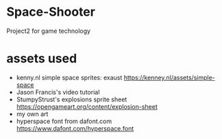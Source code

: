 # Space-Shooter
Project2 for game technology

# assets used
- kenny.nl simple space sprites: exaust https://kenney.nl/assets/simple-space
- Jason Francis's video tutorial
- StumpyStrust's explosions sprite sheet https://opengameart.org/content/explosion-sheet
- my own art
- hyperspace font from dafont.com https://www.dafont.com/hyperspace.font

